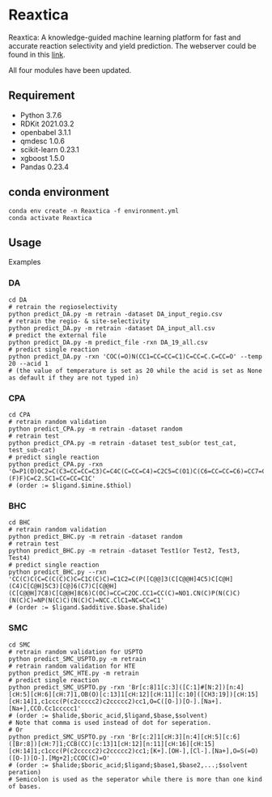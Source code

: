 # Reaxtica

Reaxtica: A knowledge-guided machine learning platform for fast and accurate reaction selectivity and yield prediction. The webserver could be found in this [link](http://www.pkumdl.cn:8000/reaxtica/).

All four modules have been updated.

## Requirement

- Python 3.7.6
- RDKit 2021.03.2
- openbabel 3.1.1
- qmdesc 1.0.6
- scikit-learn 0.23.1
- xgboost 1.5.0
- Pandas 0.23.4

## conda environment
```
conda env create -n Reaxtica -f environment.yml
conda activate Reaxtica
```
## Usage

Examples

### DA

```
cd DA
# retrain the regioselectivity
python predict_DA.py -m retrain -dataset DA_input_regio.csv
# retrain the regio- & site-selectivity
python predict_DA.py -m retrain -dataset DA_input_all.csv
# predict the external file
python predict_DA.py -m predict_file -rxn DA_19_all.csv
# predict single reaction
python predict_DA.py -rxn 'COC(=O)N(CC1=CC=CC=C1)C=CC=C.C=CC=O' --temp 20 --acid 1
# (the value of temperature is set as 20 while the acid is set as None as default if they are not typed in)
```

### CPA

```
cd CPA
# retrain random validation
python predict_CPA.py -m retrain -dataset random
# retrain test
python predict_CPA.py -m retrain -dataset test_sub(or test_cat, test_sub-cat)
# predict single reaction
python predict_CPA.py -rxn 'O=P1(O)OC2=C(C3=CC=CC=C3)C=C4C(C=CC=C4)=C2C5=C(O1)C(C6=CC=CC=C6)=CC7=C5C=CC=C7.O=C(C1=CC=CC=C1)/N=C/C2=CC=C(C(F)(F)F)C=C2.SC1=CC=CC=C1C'
# (order := $ligand.$imine.$thiol)
```

### BHC

```
cd BHC
# retrain random validation
python predict_BHC.py -m retrain -dataset random
# retrain test
python predict_BHC.py -m retrain -dataset Test1(or Test2, Test3, Test4)
# predict single reaction
python predict_BHC.py --rxn 'CC(C)C(C=C(C(C)C)C=C1C(C)C)=C1C2=C(P([C@@]3(C[C@@H]4C5)C[C@H](C4)C[C@H]5C3)[C@]6(C7)C[C@@H](C[C@@H]7C8)C[C@@H]8C6)C(OC)=CC=C2OC.CC1=CC(C)=NO1.CN(C)P(N(C)C)(N(C)C)=NP(N(C)C)(N(C)C)=NCC.ClC1=NC=CC=C1'
# (order := $ligand.$additive.$base.$halide)
```

### SMC

```
cd SMC
# retrain random validation for USPTO
python predict_SMC_USPTO.py -m retrain
# retrain random validation for HTE
python predict_SMC_HTE.py -m retrain
# predict single reaction
python predict_SMC_USPTO.py -rxn 'Br[c:8]1[c:3]([C:1]#[N:2])[n:4][cH:5][cH:6][cH:7]1,OB(O)[c:13]1[cH:12][cH:11][c:10]([CH3:19])[cH:15][cH:14]1,c1ccc(P(c2ccccc2)c2ccccc2)cc1,O=C([O-])[O-].[Na+].[Na+],CCO.Cc1ccccc1'
# (order := $halide,$boric_acid,$ligand,$base,$solvent)
# Note that comma is used instead of dot for seperation.
# Or
python predict_SMC_USPTO.py -rxn 'Br[c:2]1[cH:3][n:4][cH:5][c:6]([Br:8])[cH:7]1;CCB(CC)[c:13]1[cH:12][n:11][cH:16][cH:15][cH:14]1;c1ccc(P(c2ccccc2)c2ccccc2)cc1;[K+].[OH-],[Cl-].[Na+],O=S(=O)([O-])[O-].[Mg+2];CCOC(C)=O'
# (order := $halide;$boric_acid;$ligand;$base1,$base2,...;$solvent peration)
# Semicolon is used as the seperator while there is more than one kind of bases.
```
